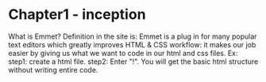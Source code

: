 # Chapter1 - inception
What is Emmet?
Definition in the site is: Emmet is a plug in for many popular text editors which greatly improves HTML & CSS workflow:
it makes our job easier by giving us what we want to code in our html and css files. 
Ex: step1: create a html file.
    step2: Enter "!".
    You will get the basic html structure without writing entire code.

